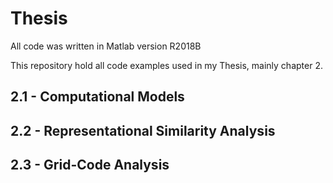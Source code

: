 # Thesis

All code was written in Matlab version R2018B

This repository hold all code examples used in my Thesis, mainly chapter 2.

## 2.1 - Computational Models

## 2.2 - Representational Similarity Analysis

## 2.3 - Grid-Code Analysis